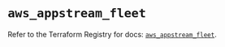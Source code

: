 # `aws_appstream_fleet`

Refer to the Terraform Registry for docs: [`aws_appstream_fleet`](https://registry.terraform.io/providers/hashicorp/aws/5.72.0/docs/resources/appstream_fleet).
